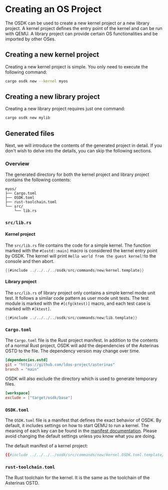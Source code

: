 # Creating an OS Project

The OSDK can be used to create a new kernel project
or a new library project.
A kernel project defines the entry point of the kernel
and can be run with QEMU.
A library project can provide certain OS functionalities
and be imported by other OSes.

## Creating a new kernel project

Creating a new kernel project is simple.
You only need to execute the following command:

```bash
cargo osdk new --kernel myos
```

## Creating a new library project

Creating a new library project requires just one command:

```bash
cargo osdk new mylib
```

## Generated files

Next, we will introduce 
the contents of the generated project in detail.
If you don't wish to delve into the details,
you can skip the following sections.

### Overview

The generated directory
for both the kernel project and library project
contains the following contents:

```text
myos/
├── Cargo.toml
├── OSDK.toml
├── rust-toolchain.toml
└── src/
    └── lib.rs
```

### `src/lib.rs`

#### Kernel project

The `src/lib.rs` file contains the code for a simple kernel.
The function marked with the `#[ostd::main]` macro
is considered the kernel entry point by OSDK.
The kernel 
will print `Hello world from the guest kernel!`to the console 
and then abort.

```rust
{{#include ../../../../osdk/src/commands/new/kernel.template}}
```

#### Library project

The `src/lib.rs` of library project only contains
a simple kernel mode unit test.
It follows a similar code pattern as user mode unit tests.
The test module is marked with the `#[cfg(ktest)]` macro,
and each test case is marked with `#[ktest]`.

```rust
{{#include ../../../../osdk/src/commands/new/lib.template}}
```

### `Cargo.toml`

The `Cargo.toml` file is the Rust project manifest.
In addition to the contents of a normal Rust project,
OSDK will add the dependencies of the Asterinas OSTD to the file.
The dependency version may change over time.

```toml
[dependencies.ostd]
git = "https://github.com/ldos-project/asterinas"
branch = "main"
```

OSDK will also exclude the directory 
which is used to generate temporary files.
```toml
[workspace]
exclude = ["target/osdk/base"]
```

### `OSDK.toml`

The `OSDK.toml` file is a manifest
that defines the exact behavior of OSDK.
By default, it includes settings on how to start QEMU to run a kernel.
The meaning of each key can be found
in the [manifest documentation](../reference/manifest.md).
Please avoid changing the default settings
unless you know what you are doing.

The default manifest of a kernel project:

```toml
{{#include ../../../../osdk/src/commands/new/kernel.OSDK.toml.template}}
```

### `rust-toolchain.toml`

The Rust toolchain for the kernel.
It is the same as the toolchain of the Asterinas OSTD.
